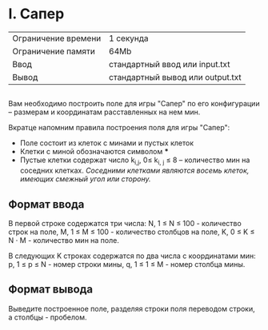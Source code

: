 <div class="problem-statement">
   <div class="header">
      <h1 class="title">I. Сапер</h1>
      <table>
         <tr class="time-limit">
            <td class="property-title">Ограничение времени</td>
            <td>1&nbsp;секунда</td>
         </tr>
         <tr class="memory-limit">
            <td class="property-title">Ограничение памяти</td>
            <td>64Mb</td>
         </tr>
         <tr class="input-file">
            <td class="property-title">Ввод</td>
            <td colspan="1">стандартный ввод или input.txt</td>
         </tr>
         <tr class="output-file">
            <td class="property-title">Вывод</td>
            <td colspan="1">стандартный вывод или output.txt</td>
         </tr>
      </table>
   </div>
   <h2></h2>
   <div class="legend"><span style="">
         <p>Вам необходимо построить поле для игры "Сапер" по его конфигурации &ndash; размерам и координатам расставленных на нем мин.</p></span><p>Вкратце напомним правила построения поля для игры "Сапер":
         <ul>
            <li>Поле состоит из клеток с минами и пустых клеток </li>
            <li>Клетки с миной обозначаются символом <span style="font-weight:bold;">*</span>
            </li>
            <li>Пустые клетки содержат число <span class="tex-math-text">k<sub>i,j</sub>, 0&le; k<sub>i, j</sub> &le; 8</span> &ndash; количество мин на соседних клетках. <span style="font-style:italic;">Соседними клетками являются восемь клеток, имеющих смежный угол или сторону.</span>
            </li>
         </ul>
      </p>
   </div>
   <h2>Формат ввода</h2>
   <div class="input-specification"><span style="">
         <p>В первой строке содержатся три числа: <span class="tex-math-text">N, 1 &le; N &le; 100</span> - количество строк на поле, <span class="tex-math-text">M, 1 &le; M &le; 100</span> - количество столбцов на поле, <span class="tex-math-text">K, 0 &le; K &le; N &#x22C5; M</span> - количество мин на поле.<br></p></span><p>В следующих <span class="tex-math-text">K</span> строках содержатся по два числа с координатами мин: <span class="tex-math-text">p, 1 &le; p &le; N</span> - номер строки мины, <span class="tex-math-text">q, 1 &le; 1 &le; M</span> - номер столбца мины.
      </p>
      <p></p>
   </div>
   <h2>Формат вывода</h2>
   <div class="output-specification"><span style="">
         <p>Выведите построенное поле, разделяя строки поля переводом строки, а столбцы - пробелом.</p></span></div>
